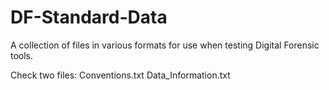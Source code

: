 DF-Standard-Data
================

A collection of files in various formats for use when testing Digital Forensic tools.

Check two files:
Conventions.txt
Data_Information.txt
